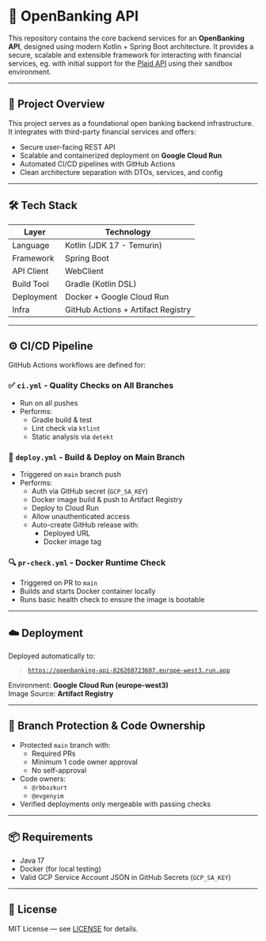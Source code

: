 # 🏦 OpenBanking API

This repository contains the core backend services for an **OpenBanking API**, designed using modern Kotlin + Spring Boot architecture. It provides a secure, scalable and extensible framework for interacting with financial services, eg. with initial support for the [Plaid API](https://plaid.com/docs/) using their sandbox environment.

---

## 🚀 Project Overview

This project serves as a foundational open banking backend infrastructure. It integrates with third-party financial services and offers:

- Secure user-facing REST API
- Scalable and containerized deployment on **Google Cloud Run**
- Automated CI/CD pipelines with GitHub Actions
- Clean architecture separation with DTOs, services, and config

---

## 🛠️ Tech Stack

| Layer       | Technology                         |
|------------|------------------------------------|
| Language    | Kotlin (JDK 17 - Temurin)          |
| Framework   | Spring Boot                        |
| API Client  | WebClient                          |
| Build Tool  | Gradle (Kotlin DSL)                |
| Deployment  | Docker + Google Cloud Run          |
| Infra       | GitHub Actions + Artifact Registry |


---

## ⚙️ CI/CD Pipeline

GitHub Actions workflows are defined for:

### ✅ `ci.yml` - Quality Checks on All Branches
- Run on all pushes
- Performs:
    - Gradle build & test
    - Lint check via `ktlint`
    - Static analysis via `detekt`

### 🚀 `deploy.yml` - Build & Deploy on Main Branch
- Triggered on `main` branch push
- Performs:
    - Auth via GitHub secret (`GCP_SA_KEY`)
    - Docker image build & push to Artifact Registry
    - Deploy to Cloud Run
    - Allow unauthenticated access
    - Auto-create GitHub release with:
        - Deployed URL
        - Docker image tag

### 🔍 `pr-check.yml` - Docker Runtime Check
- Triggered on PR to `main`
- Builds and starts Docker container locally
- Runs basic health check to ensure the image is bootable

---

## ☁️ Deployment

Deployed automatically to:

> [`https://openbanking-api-826260723607.europe-west3.run.app`](https://openbanking-api-826260723607.europe-west3.run.app)

Environment: **Google Cloud Run (europe-west3)**  
Image Source: **Artifact Registry**

---

## 🔐 Branch Protection & Code Ownership

- Protected `main` branch with:
    - Required PRs
    - Minimum 1 code owner approval
    - No self-approval
- Code owners:
    - `@rbbozkurt`
    - `@evgenyim`
- Verified deployments only mergeable with passing checks

---

## 📦 Requirements

- Java 17
- Docker (for local testing)
- Valid GCP Service Account JSON in GitHub Secrets (`GCP_SA_KEY`)

---


## 📄 License

MIT License — see [LICENSE](./LICENSE) for details.


